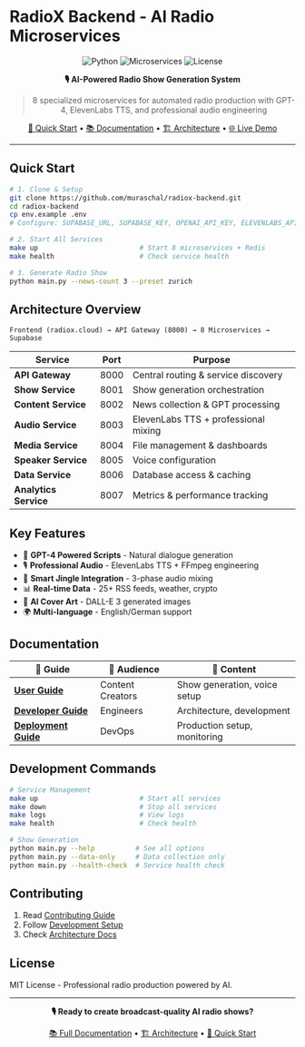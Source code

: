 # RadioX Backend - AI Radio Microservices

<div align="center">

![Python](https://img.shields.io/badge/python-3.9+-blue)
![Microservices](https://img.shields.io/badge/microservices-8-orange)
![License](https://img.shields.io/badge/license-MIT-blue)

**🎙️ AI-Powered Radio Show Generation System**

> 8 specialized microservices for automated radio production with GPT-4, ElevenLabs TTS, and professional audio engineering

[🚀 Quick Start](#quick-start) • [📚 Documentation](docs/) • [🏗️ Architecture](docs/developer-guide/architecture.md) • [🌐 Live Demo](https://radiox.cloud)

</div>

---

## Quick Start

```bash
# 1. Clone & Setup
git clone https://github.com/muraschal/radiox-backend.git
cd radiox-backend
cp env.example .env
# Configure: SUPABASE_URL, SUPABASE_KEY, OPENAI_API_KEY, ELEVENLABS_API_KEY

# 2. Start All Services
make up                         # Start 8 microservices + Redis
make health                     # Check service health

# 3. Generate Radio Show
python main.py --news-count 3 --preset zurich
```

## Architecture Overview

```
Frontend (radiox.cloud) → API Gateway (8000) → 8 Microservices → Supabase
```

| Service | Port | Purpose |
|---------|------|---------|
| **API Gateway** | 8000 | Central routing & service discovery |
| **Show Service** | 8001 | Show generation orchestration |
| **Content Service** | 8002 | News collection & GPT processing |
| **Audio Service** | 8003 | ElevenLabs TTS + professional mixing |
| **Media Service** | 8004 | File management & dashboards |
| **Speaker Service** | 8005 | Voice configuration |
| **Data Service** | 8006 | Database access & caching |
| **Analytics Service** | 8007 | Metrics & performance tracking |

## Key Features

- 🤖 **GPT-4 Powered Scripts** - Natural dialogue generation
- 🎙️ **Professional Audio** - ElevenLabs TTS + FFmpeg engineering
- 🎵 **Smart Jingle Integration** - 3-phase audio mixing
- 📊 **Real-time Data** - 25+ RSS feeds, weather, crypto
- 🎨 **AI Cover Art** - DALL-E 3 generated images
- 🌍 **Multi-language** - English/German support

## Documentation

| 📖 Guide | 🎯 Audience | 📝 Content |
|----------|-------------|-------------|
| **[User Guide](docs/user-guide/)** | Content Creators | Show generation, voice setup |
| **[Developer Guide](docs/developer-guide/)** | Engineers | Architecture, development |
| **[Deployment Guide](docs/deployment/)** | DevOps | Production setup, monitoring |

## Development Commands

```bash
# Service Management
make up                         # Start all services
make down                       # Stop all services
make logs                       # View logs
make health                     # Check health

# Show Generation
python main.py --help          # See all options
python main.py --data-only     # Data collection only
python main.py --health-check  # Service health check
```

## Contributing

1. Read [Contributing Guide](docs/developer-guide/contributing.md)
2. Follow [Development Setup](docs/developer-guide/development.md)
3. Check [Architecture Docs](docs/developer-guide/architecture.md)

## License

MIT License - Professional radio production powered by AI.

---

<div align="center">

**🎙️ Ready to create broadcast-quality AI radio shows?**

[📚 Full Documentation](docs/) • [🏗️ Architecture](docs/developer-guide/architecture.md) • [🚀 Quick Start](#quick-start)

</div>
